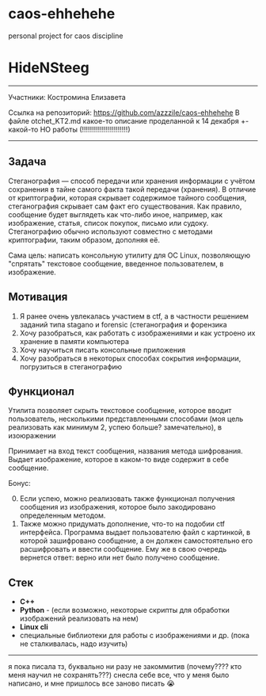 # caos-ehhehehe
personal project for caos discipline

# HideNSteeg

---

Участники: Костромина Елизавета

Ссылка на репозиторий: https://github.com/azzzile/caos-ehhehehe
В файле otchet_KT2.md какое-то описание проделанной к 14 декабря +- какой-то НО работы (!!!!!!!!!!!!!!!!!!!!!!!)

---
## Задача

Стеганография — способ передачи или хранения информации с учётом сохранения в тайне самого факта такой передачи (хранения).
В отличие от криптографии, которая скрывает содержимое тайного сообщения, стеганография скрывает сам факт его существования. Как правило, сообщение будет выглядеть как что-либо иное, например, как изображение, статья, список покупок, письмо или судоку. Стеганографию обычно используют совместно с методами криптографии, таким образом, дополняя её.

Сама цель: написать консольную утилиту для OC Linux, позволяющую "спрятать" текстовое сообщение, введенное пользователем, в изображение.

## Мотивация
1. Я ранее очень увлекалась участием в ctf, а в частности решением заданий типа stagano и forensic (стеганография и форензика
2. Хочу разобраться, как работать с изображениями и как устроено их хранение в памяти компьютера
3. Хочу научиться писать консольные приложения
4. Хочу разобраться в некоторых способах сокрытия информации, погрузиться в стеганографию


## Функционал

Утилита позволяет скрыть текстовое сообщение, которое вводит пользователь, несколькими представленными способами (моя цель реализовать как минимум 2, успею больше? замечательно), в изоюражении

Принимает на вход текст сообщения, названия метода шифрования. Выдает изображение, которое в каком-то виде содержит в себе сообщение.

Бонус: 

0. Если успею, можно реализовать также функционал получения сообщения из изображения, которое было закодировано определенным методом. 
1. Также можно придумать дополнение, что-то на подобии ctf интерфейса. Программа выдает пользователю файл с картинкой, в которой зашифровано сообщение, а он должен самостоятельно его расшифровать и ввести сообщение. Ему же в свою очередь вернется ответ: верно или нет было получено сообщение.

## Стек

- **С++**
- **Python** - (если возможно, некоторые скрипты для обработки изображений реализовать на нем)
- **Linux cli**
- специальные библиотеки для работы с изображениями и др. (пока не сталкивалась, надо изучить)

---
я пока писала тз, буквально ни разу не закоммитив (почему???? кто меня научил не сохранять???) снесла себе все, что у меня было написано, и мне пришлось все заново писать 😭
